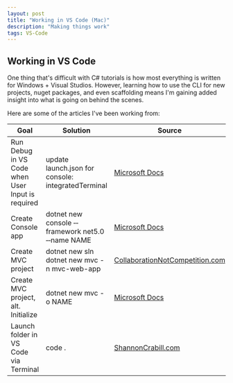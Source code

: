 ```yaml
---
layout: post
title: "Working in VS Code (Mac)"
description: "Making things work"
tags: VS-Code
---
```

## Working in VS Code

One thing that's difficult with C# tutorials is how most everything is written for Windows + Visual Studios. However, learning how to use the CLI for new projects, nuget packages, and even scaffolding means I'm gaining added insight into what is going on behind the scenes.

Here are some of the articles I've been working from:

| Goal | Solution | Source |
|-------|--------|---------|
| Run Debug in VS Code when User Input is required | update launch.json for console: integratedTerminal | [Microsoft Docs](https://docs.microsoft.com/en-us/dotnet/core/tutorials/debugging-with-visual-studio-code?pivots=dotnet-6-0) |
| Create Console app | dotnet new console &#8208;&#8208;framework net5.0 &#8208;&#8208;name NAME| [Microsoft Docs](https://docs.microsoft.com/en-us/dotnet/core/tutorials/with-visual-studio-code?pivots=dotnet-6-0) |
| Create MVC project | dotnet new sln <br /> dotnet new mvc -n mvc-web-app | [CollaborationNotCompetition.com](https://www.collaborationnotcompetition.com/developing-mvc-application-with-vscode/) |
| Create MVC project, alt. Initialize | dotnet new mvc -o NAME | [Microsoft Docs](https://docs.microsoft.com/en-us/aspnet/core/tutorials/first-mvc-app/start-mvc?view=aspnetcore-3.1&tabs=visual-studio-code)|
| Launch folder in VS Code via Terminal | code . | [ShannonCrabill.com](https://shannoncrabill.com/blog/shell-command-open-directory-in-vscode/) |
